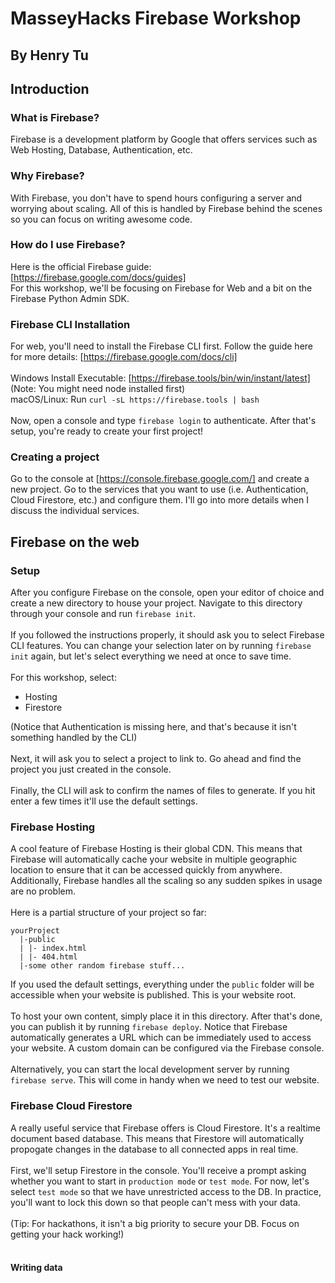 # MasseyHacks Firebase Workshop
## By Henry Tu

## Introduction

### What is Firebase?
Firebase is a development platform by Google that offers services such as Web Hosting, Database, Authentication, etc.

### Why Firebase?
With Firebase, you don't have to spend hours configuring a server and worrying about scaling. All of this is handled by Firebase behind the scenes so you can focus on writing awesome code.

### How do I use Firebase?
Here is the official Firebase guide: [https://firebase.google.com/docs/guides]
<br>
For this workshop, we'll be focusing on Firebase for Web and a bit on the Firebase Python Admin SDK.

### Firebase CLI Installation
For web, you'll need to install the Firebase CLI first. Follow the guide here for more details: [https://firebase.google.com/docs/cli]
<br><br>
Windows Install Executable: [https://firebase.tools/bin/win/instant/latest] (Note: You might need node installed first)<br>
macOS/Linux: Run `curl -sL https://firebase.tools | bash`
<br><br>
Now, open a console and type `firebase login` to authenticate. After that's setup, you're ready to create your first project!

### Creating a project
Go to the console at [https://console.firebase.google.com/] and create a new project. Go to the services that you want to use (i.e. Authentication, Cloud Firestore, etc.) and configure them. I'll go into more details when I discuss the individual services.

## Firebase on the web

### Setup
After you configure Firebase on the console, open your editor of choice and create a new directory to house your project. Navigate to this directory through your console and run `firebase init`.<br><br>
If you followed the instructions properly, it should ask you to select Firebase CLI features. You can change your selection later on by running `firebase init` again, but let's select everything we need at once to save time.<br><br>
For this workshop, select:
- Hosting
- Firestore

(Notice that Authentication is missing here, and that's because it isn't something handled by the CLI)<br><br>
Next, it will ask you to select a project to link to. Go ahead and find the project you just created in the console.<br><br>
Finally, the CLI will ask to confirm the names of files to generate. If you hit enter a few times it'll use the default settings.

### Firebase Hosting
A cool feature of Firebase Hosting is their global CDN. This means that Firebase will automatically cache your website in multiple geographic location to ensure that it can be accessed quickly from anywhere. Additionally, Firebase handles all the scaling so any sudden spikes in usage are no problem.<br><br>
Here is a partial structure of your project so far:<br>
```
yourProject
  |-public
  | |- index.html
  | |- 404.html
  |-some other random firebase stuff...
```

If you used the default settings, everything under the `public`  folder will be accessible when your website is published. This is your website root.<br><br>
To host your own content, simply place it in this directory. After that's done, you can publish it by running `firebase deploy`. Notice that Firebase automatically generates a URL which can be immediately used to access your website. A custom domain can be configured via the Firebase console.<br><br>
Alternatively,  you can start the local development server by running `firebase serve`. This will come in handy when we need to test our website.

### Firebase Cloud Firestore
A really useful service that Firebase offers is Cloud Firestore. It's a realtime document based database. This means that Firestore will automatically propogate changes in the database to all connected apps in real time.<br><br>
First, we'll setup Firestore in the console. You'll receive a prompt asking whether you want to start in `production mode` or `test mode`. For now, let's select `test mode` so that we have unrestricted access to the DB. In practice, you'll want to lock this down so that people can't mess with your data.<br><br>
(Tip: For hackathons, it isn't a big priority to secure your DB. Focus on getting your hack working!)<br><br>

#### Writing data

